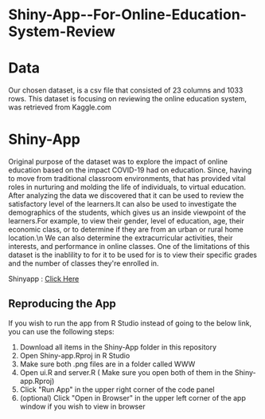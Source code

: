 # Shiny-App--For-Online-Education-System-Review

# Data
Our chosen dataset, is a csv file that consisted of 23 columns and 1033 rows. This dataset is focusing on reviewing the online education system, was retrieved from Kaggle.com
# Shiny-App
Original purpose of the dataset was to explore the impact of online education based on the impact COVID-19 had on education. Since, having to move from traditional classroom environments, that has provided vital roles in nurturing and molding the life of individuals, to virtual education. After analyzing the data we discovered that it can be used to review the satisfactory level of the learners.It can also be used to investigate the demographics of the students, which gives us an inside viewpoint of the learners.For example, to view their gender, level of education, age, their economic class, or to determine if they are from an urban or rural home location.\n
We can also determine the extracurricular activities, their interests, and performance in online classes. One of the limitations of this dataset is the inablility to for it to be used for is to view their specific grades and the number of classes they're enrolled in.

Shinyapp : [Click Here](https://rjs1pm-jaleesa-smoot.shinyapps.io/Final_project/?_ga=2.158790650.155402233.1651862438-1697939041.1651862438)

## Reproducing the App
If you wish to run the app from R Studio instead of going to the below link, you can use the following steps:

1. Download all items in the Shiny-App folder in this repository
2. Open Shiny-app.Rproj in R Studio
3. Make sure both .png files are in a folder called WWW
4. Open ui.R and server.R ( Make sure you open both of them in the Shiny-app.Rproj)
5. Click "Run App" in the upper right corner of the code panel
6. (optional) Click "Open in Browser" in the upper left corner of the app window if you wish to view in browser

##

